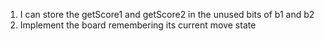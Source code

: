 1. I can store the getScore1 and getScore2 in the unused bits of b1 and b2
2. Implement the board remembering its current move state